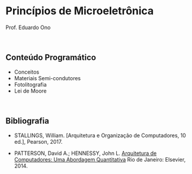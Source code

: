 # Princípios de Microeletrônica

Prof. Eduardo Ono

<br>

## Conteúdo Programático

* Conceitos
* Materiais Semi-condutores
* Fotolitografia
* Lei de Moore

<br>

## Bibliografia

- STALLINGS, William. [Arquitetura e Organização de Computadores, 10 ed.], Pearson, 2017.

- PATTERSON, David A.; HENNESSY, John L. [Arquitetura de Computadores: Uma Abordagem Quantitativa](https://archive.org/details/ArquiteturaDeComputadores) Rio de Janeiro: Elsevier, 2014.
